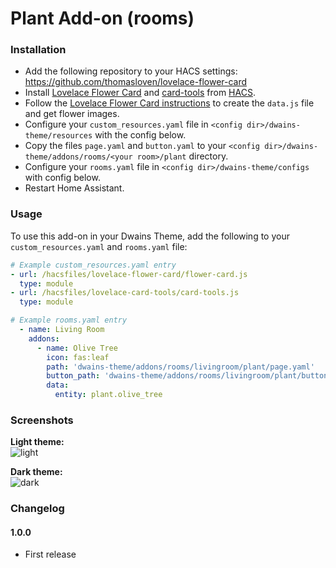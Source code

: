 # Plant Add-on (rooms)


### Installation
- Add the following repository to your HACS settings: https://github.com/thomasloven/lovelace-flower-card
- Install [Lovelace Flower Card](https://github.com/thomasloven/lovelace-flower-card) and [card-tools](https://github.com/thomasloven/lovelace-card-tools) from [HACS](https://hacs.xyz).
- Follow the [Lovelace Flower Card instructions](https://github.com/thomasloven/lovelace-flower-card#instructions) to create the `data.js` file and get flower images.
- Configure your `custom_resources.yaml` file in `<config dir>/dwains-theme/resources` with the config below.
- Copy the files `page.yaml` and `button.yaml` to your `<config dir>/dwains-theme/addons/rooms/<your room>/plant` directory.
- Configure your `rooms.yaml` file in `<config dir>/dwains-theme/configs` with config below.
- Restart Home Assistant.


### Usage
To use this add-on in your Dwains Theme, add the following to your `custom_resources.yaml` and `rooms.yaml` file:
```yaml
# Example custom_resources.yaml entry
- url: /hacsfiles/lovelace-flower-card/flower-card.js
  type: module
- url: /hacsfiles/lovelace-card-tools/card-tools.js
  type: module
```

```yaml
# Example rooms.yaml entry
  - name: Living Room
    addons:
      - name: Olive Tree
        icon: fas:leaf
        path: 'dwains-theme/addons/rooms/livingroom/plant/page.yaml'
        button_path: 'dwains-theme/addons/rooms/livingroom/plant/button.yaml'
        data:
          entity: plant.olive_tree
```

### Screenshots
**Light theme:**<br>
![light](https://github.com/Klumpke/dwains-theme-addons/blob/master/rooms/plant/.github/screenshots/light.png "Light")

**Dark theme:**<br>
![dark](https://github.com/Klumpke/dwains-theme-addons/blob/master/rooms/plant/.github/screenshots/dark.png "Dark")


### Changelog
#### 1.0.0
- First release